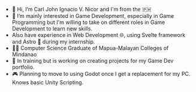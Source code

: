 - 👋 Hi, I’m Carl John Ignacio V. Nicor and I'm from the :philippines:
- 👀 I’m mainly interested in Game Development, especially in Game Programming but I'm willing to take on different roles in Game Development to learn new skills.
- Also have experience in Web Development :globe_with_meridians:, using Svelte framework and Astro :rocket: during my internship.
- 🧑‍🎓 Computer Science Graduate of Mapua-Malayan Colleges of Mindanao 
- :briefcase: In training but is working on creating projects for my Game Dev portfolio. 
- 🎮 Planning to move to using Godot once I get a replacement for my PC. Knows basic Unity Scripting.
